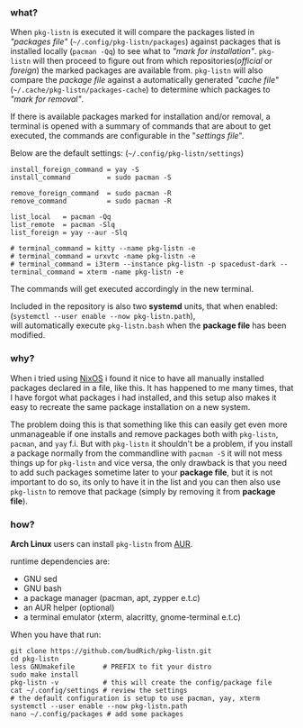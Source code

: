 ### what?

When `pkg-listn` is executed it will compare the
packages listed in *"packages file"*
(`~/.config/pkg-listn/packages`) against packages
that is installed locally (`pacman -Qq`) to see
what to *"mark for installation"*. `pkg-listn`
will then proceed to figure out from which
repositories(*official* or *foreign*) the marked
packages are available from. `pkg-listn` will
also compare the *package file* against a
automatically generated *"cache file"*
(`~/.cache/pkg-listn/packages-cache`) to determine
which packages to *"mark for removal"*.

If there is available packages marked for
installation and/or removal, a terminal is opened
with a summary of commands that are about to
get executed, the commands are configurable in
the "*settings file*".  

Below are the default settings: (`~/.config/pkg-listn/settings`)  

```text
install_foreign_command = yay -S
install_command         = sudo pacman -S

remove_foreign_command  = sudo pacman -R
remove_command          = sudo pacman -R

list_local   = pacman -Qq
list_remote  = pacman -Slq
list_foreign = yay --aur -Slq

# terminal_command = kitty --name pkg-listn -e 
# terminal_command = urxvtc -name pkg-listn -e 
# terminal_command = i3term --instance pkg-listn -p spacedust-dark --
terminal_command = xterm -name pkg-listn -e 
```

The commands will get executed accordingly in the
new terminal.

Included in the repository is also two **systemd**
units, that when enabled:  
(`systemctl --user enable --now pkg-listn.path`),  
will automatically execute `pkg-listn.bash` when
the **package file** has been modified.

### why?

When i tried using [NixOS] i found it nice to have
all manually installed packages declared in a file,
like this. It has happened to me many times, that I have
forgot what packages i had installed, and this setup
also makes it easy to recreate the same package installation
on a new system.  

The problem doing this is that something
like this can easily get even more unmanageable if
one installs and remove packages both with
`pkg-listn`, `pacman`, and `yay` f.i. But with
`pkg-listn` it shouldn't be a problem, if you
install a package normally from the commandline
with `pacman -S` it will not mess things up for
`pkg-listn` and vice versa, the only drawback is
that you need to add such packages sometime later
to your **package file**, but it is not important
to do so, its only to have it in the list and you
can then also use `pkg-listn` to remove that
package (simply by removing it from **package file**).

### how?

**Arch Linux** users can install `pkg-listn` from [AUR].

runtime dependencies are:
  - GNU sed
  - GNU bash
  - a package manager (pacman, apt, zypper e.t.c)
  - an AUR helper (optional)
  - a terminal emulator (xterm, alacritty, gnome-terminal e.t.c)

When you have that run:  

 ``` shell
 git clone https://github.com/budRich/pkg-listn.git
 cd pkg-listn
 less GNUmakefile       # PREFIX to fit your distro
 sudo make install
 pkg-listn -v           # this will create the config/package file
 cat ~/.config/settings # review the settings
 # the default configuration is setup to use pacman, yay, xterm
 systemctl --user enable --now pkg-listn.path
 nano ~/.config/packages # add some packages
```

[AUR]: https://aur.archlinux.org/packages/pkg-listn
[NixOS]: https://nixos.org/
[i3term]: https://github.com/budlabs/i3term
